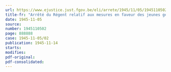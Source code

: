 ```yaml
---
url: https://www.ejustice.just.fgov.be/eli/arrete/1945/11/05/1945110502/justel
title-fr: "Arrêté du Régent relatif aux mesures en faveur des jeunes gens dont les études moyennes ont été interrompues par les circonstances de guerre"
date: 1945-11-05
source:
number: 1945110502
page: 888888
case: 1945-11-05/02
publication: 1945-11-14
starts:
modifies:
pdf-original:
pdf-consolidated:
---
```


